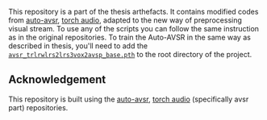 This repository is a part of the thesis arthefacts. It contains modified codes from [auto-avsr](https://github.com/mpc001/auto_avsr), [torch audio](https://github.com/pytorch/audio), adapted to the new way of preprocessing visual stream. To use any of the scripts you can follow the same instruction as in the original repositories. To train the Auto-AVSR in the same way as described in thesis, you'll need to add the [`avsr_trlrwlrs2lrs3vox2avsp_base.pth`](https://drive.google.com/file/d/1mU6MHzXMiq1m6GI-8gqT2zc2bdStuBXu/view?usp=sharing) to the root directory of the project.

## Acknowledgement

This repository is built using the [auto-avsr](https://github.com/mpc001/auto_avsr), [torch audio](https://github.com/pytorch/audio) (specifically avsr part) repositories.


